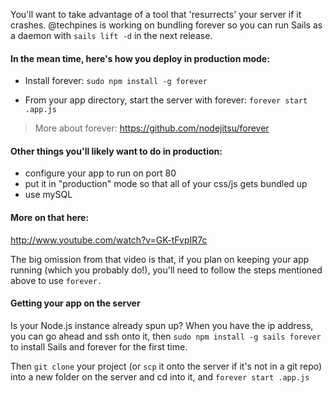You'll want to take advantage of a tool that 'resurrects' your server if it crashes.  @techpines is working on bundling forever so you can run Sails as a daemon with `sails lift -d` in the next release.

#### In the mean time, here's how you deploy in production mode:

+ Install forever: `sudo npm install -g forever`

+ From your app directory, start the server with forever: `forever start .app.js`

> More about forever: https://github.com/nodejitsu/forever

#### Other things you'll likely want to do in production:
+ configure your app to run on port 80
+ put it in "production" mode so that all of your css/js gets bundled up
+ use mySQL

#### More on that here: 
http://www.youtube.com/watch?v=GK-tFvpIR7c

The big omission from that video is that, if you plan on keeping your app running (which you probably do!), you'll need to follow the steps mentioned above to use `forever.`

#### Getting your app on the server
Is your Node.js instance already spun up?  When you have the ip address, you can go ahead and ssh onto it, then `sudo npm install -g sails forever` to install Sails and forever for the first time.  

Then `git clone` your project (or `scp` it onto the server if it's not in a git repo) into a new folder on the server and cd into it, and `forever start .app.js`